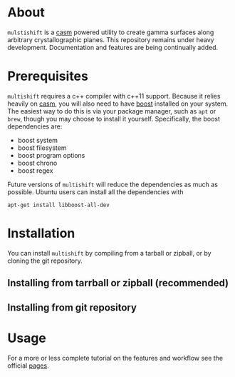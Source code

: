 # About
`mulstishift` is a [casm](https://github.com/prisms-center/CASMcode) powered utility to create gamma surfaces along arbitrary crystallographic planes.
This repository remains under heavy development.
Documentation and features are being continually added.

# Prerequisites
`multishift` requires a c++ compiler with c++11 support. Because it relies heavily on [casm](https://github.com/prisms-center/CASMcode), you will also need to have [boost](https://www.boost.org/doc/libs/1_66_0/more/getting_started/unix-variants.html) installed on your system.
The easiest way to do this is via your package manager, such as `apt` or `brew`, though you may choose to install it yourself.
Specifically, the boost dependencies are:
- boost system
- boost filesystem
- boost program options
- boost chrono
- boost regex

Future versions of `multishift` will reduce the dependencies as much as possible.
Ubuntu users can install all the dependencies with
```
apt-get install libboost-all-dev
```

# Installation
You can install `multishift` by compiling from a tarball or zipball, or by cloning the git repository.
## Installing from tarrball or zipball (recommended)
## Installing from git repository

# Usage
For a more or less complete tutorial on the features and workflow see the official [pages](https://goirijo.github.io/multishifter).
